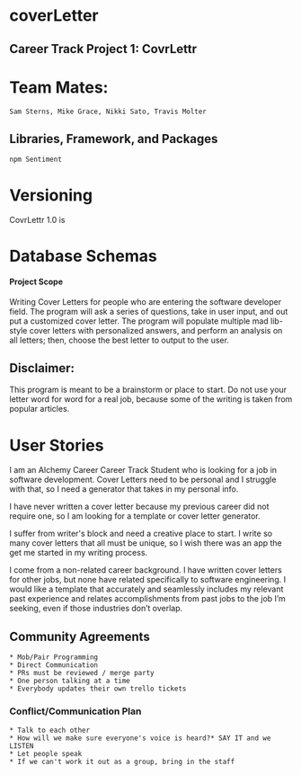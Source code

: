 # coverLetter 

## Career Track Project 1: CovrLettr
# Team Mates: 
    Sam Sterns, Mike Grace, Nikki Sato, Travis Molter
    
## Libraries, Framework, and Packages 

    npm Sentiment

# Versioning 

CovrLettr 1.0 is 

# Database Schemas 

#### Project Scope 

Writing Cover Letters for people who are entering the software developer field. The program will ask a series of questions, take in user input, and out put a customized cover letter. The program will populate multiple mad lib-style cover letters with personalized answers, and perform an analysis on all letters; then, choose the best letter to output to the user.

## Disclaimer: 

This program is meant to be a brainstorm or place to start. Do not use your letter word for word for a real job, because some of the writing is taken from popular articles. 

# User Stories 

I am an Alchemy Career Career Track Student who is looking for a job in software development. Cover Letters need to be personal and I struggle with that, so I need a generator that takes in my personal info. 

I have never written a cover letter because my previous career did not require one, so I am looking for a template or cover letter generator.

I suffer from writer's block and need a creative place to start. I write so many cover letters that all must be unique, so I wish there was an app the get me started in my writing process. 

I come from a non-related career background. I have written cover letters for other jobs, but none have related specifically to software engineering. I would like a template that accurately and seamlessly includes my relevant past experience and relates accomplishments from past jobs to the job I’m seeking, even if those industries don’t overlap.


## Community Agreements 
    * Mob/Pair Programming 
    * Direct Communication 
    * PRs must be reviewed / merge party 
    * One person talking at a time 
    * Everybody updates their own trello tickets 

### Conflict/Communication  Plan
    * Talk to each other 
    * How will we make sure everyone's voice is heard?* SAY IT and we LISTEN
    * Let people speak 
    * If we can't work it out as a group, bring in the staff
